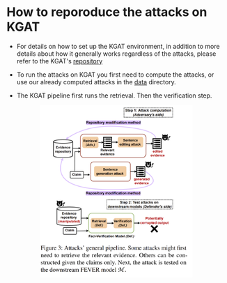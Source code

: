 # How to reporoduce the attacks on KGAT

- For details on how to set up the KGAT environment, in addition to more details about how it generally works regardless of the attacks, please refer to the KGAT's [repository](https://github.com/thunlp/KernelGAT)


- To run the attacks on KGAT you first need to compute the attacks, or use our already computed attacks in the [data](https://drive.google.com/drive/folders/1xbSzefjPm4Ii5WQSKX2C5wT5MydBkqcT?usp=sharing) directory. 

- The KGAT pipeline first runs the retrieval. Then the verification step. 

<p align="center">
<img src="https://github.com/S-Abdelnabi/Fact-Saboteurs/blob/main/kgat/attacks_flow.PNG" width="350">
</p>


